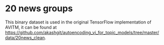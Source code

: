 # 20 news groups

This binary dataset is used in the original TensorFlow implementation of AVITM, 
it can be found at <https://github.com/akashgit/autoencoding_vi_for_topic_models/tree/master/data/20news_clean>.
